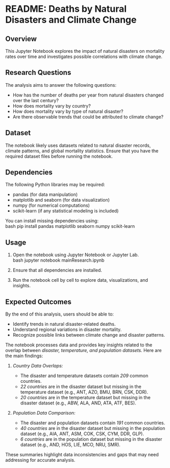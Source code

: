 
# README: Deaths by Natural Disasters and Climate Change

## Overview  
This Jupyter Notebook explores the impact of natural disasters on mortality rates over time and investigates possible correlations with climate change.

## Research Questions  
The analysis aims to answer the following questions:  
- How has the number of deaths per year from natural disasters changed over the last century?  
- How does mortality vary by country?  
- How does mortality vary by type of natural disaster?  
- Are there observable trends that could be attributed to climate change?

## Dataset  
The notebook likely uses datasets related to natural disaster records, climate patterns, and global mortality statistics. Ensure that you have the required dataset files before running the notebook.

## Dependencies  
The following Python libraries may be required:  
- pandas (for data manipulation)  
- matplotlib and seaborn (for data visualization)  
- numpy (for numerical computations)  
- scikit-learn (if any statistical modeling is included)  

You can install missing dependencies using:  
bash
pip install pandas matplotlib seaborn numpy scikit-learn


## Usage  
1. Open the notebook using Jupyter Notebook or Jupyter Lab.  
   bash
   jupyter notebook mainResearch.ipynb
   
2. Ensure that all dependencies are installed.  
3. Run the notebook cell by cell to explore data, visualizations, and insights.

## Expected Outcomes  
By the end of this analysis, users should be able to:  
- Identify trends in natural disaster-related deaths.  
- Understand regional variations in disaster mortality.  
- Recognize possible links between climate change and disaster patterns.

The notebook processes data and provides key insights related to the overlap between *disaster, temperature, and population datasets.* Here are the main findings:

1. *Country Data Overlaps:*
   - The disaster and temperature datasets contain *209* common countries.
   - *22 countries* are in the disaster dataset but missing in the temperature dataset (e.g., ANT, AZO, BMU, BRN, CSK, DDR).
   - *20 countries* are in the temperature dataset but missing in the disaster dataset (e.g., ABW, ALA, AND, ATA, ATF, BES).

2. *Population Data Comparison:*
   - The disaster and population datasets contain *191* common countries.
   - *40 countries* are in the disaster dataset but missing in the population dataset (e.g., AIA, ANT, ASM, COK, CSK, CYM, DDR, GLP).
   - *6 countries* are in the population dataset but missing in the disaster dataset (e.g., AND, HOS, LIE, MCO, NRU, SMR).

These summaries highlight data inconsistencies and gaps that may need addressing for accurate analysis.
